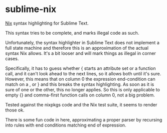 sublime-nix
===========

[Nix](http://nixos.org) syntax highlighting for Sublime Text.

This syntax tries to be complete, and marks illegal code as such.

Unfortunately, the syntax highlighter in Sublime Text does not implement
a full state machine and therefore this is an approximation of the actual
syntax Nix allows. It's a bit looser and will mark things as illegal in corner
cases.

Specifically, it has to guess whether { starts an attribute set or a function
call, and it can't look ahead to the next lines, so it allows both until it's sure.
However, this means that on column 0 the expression end-condition
can match on a , or } and this breaks the syntax highlighting. As soon as it
is sure of one or the other, this no longer applies. So this is only applicable
to empty {} and comma-first function calls on column 0, not a big problem.

Tested against the nixpkgs code and the Nix test suite, it seems to render
those ok.

There is some fun code in here, approximating a proper parser by recursing
into rules with end conditions matching end of expression.